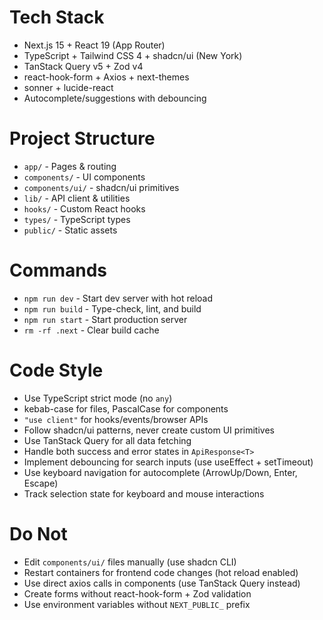 # Tech Stack
- Next.js 15 + React 19 (App Router)
- TypeScript + Tailwind CSS 4 + shadcn/ui (New York)
- TanStack Query v5 + Zod v4
- react-hook-form + Axios + next-themes
- sonner + lucide-react
- Autocomplete/suggestions with debouncing

# Project Structure
- `app/` - Pages & routing
- `components/` - UI components
- `components/ui/` - shadcn/ui primitives
- `lib/` - API client & utilities
- `hooks/` - Custom React hooks
- `types/` - TypeScript types
- `public/` - Static assets

# Commands
- `npm run dev` - Start dev server with hot reload
- `npm run build` - Type-check, lint, and build
- `npm run start` - Start production server
- `rm -rf .next` - Clear build cache

# Code Style
- Use TypeScript strict mode (no `any`)
- kebab-case for files, PascalCase for components
- `"use client"` for hooks/events/browser APIs
- Follow shadcn/ui patterns, never create custom UI primitives
- Use TanStack Query for all data fetching
- Handle both success and error states in `ApiResponse<T>`
- Implement debouncing for search inputs (use useEffect + setTimeout)
- Use keyboard navigation for autocomplete (ArrowUp/Down, Enter, Escape)
- Track selection state for keyboard and mouse interactions

# Do Not
- Edit `components/ui/` files manually (use shadcn CLI)
- Restart containers for frontend code changes (hot reload enabled)
- Use direct axios calls in components (use TanStack Query instead)
- Create forms without react-hook-form + Zod validation
- Use environment variables without `NEXT_PUBLIC_` prefix

